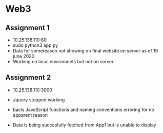 # Web3
## Assignment 1
 - 10.25.138.110:80
 - sudo python3 app.py
 - Data for somereason not showing on final website on server as of 19 june 2020
 - Working on local envirmonets but not on server.
 
## Assignment 2
 - 10.25.138.110:3000
 - Jquery stopped working
 - bacis JavaScript functions and naming conventions erroring for no apparent reason
 
 - Data is being succesfully fetched from App1 but is unable to display
 
